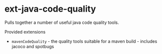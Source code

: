 # ext-java-code-quality

Pulls together a number of useful java code quality tools.

Provided extensions

* `mavenCodeQuality` - the quality tools suitable for a maven build - includes jacoco and spotbugs

